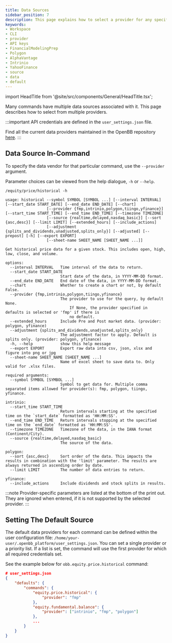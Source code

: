```yaml
---
title: Data Sources
sidebar_position: 7
description: This page explains how to select a provider for any specific command, and set a default source for a route.
keywords:
- Workspace
- CLI
- provider
- API keys
- FinancialModelingPrep
- Polygon
- AlphaVantage
- Intrinio
- YahooFinance
- source
- data
- default
---
```


import HeadTitle from '@site/src/components/General/HeadTitle.tsx';

<HeadTitle title="Data Sources | ODP CLI Docs" />

Many commands have multiple data sources associated with it. This page describes how to select from multiple providers.

:::important
API credentials are defined in the `user_settings.json` file.

Find all the current data providers maintained in the OpenBB repository [here](/python/extensions).
:::

## Data Source In-Command

To specify the data vendor for that particular command, use the `--provider` argument.

Parameter choices can be viewed from the help dialogue, `-h` or `--help`.

```console
/equity/price/historical -h
```

```console
usage: historical --symbol SYMBOL [SYMBOL ...] [--interval INTERVAL] [--start_date START_DATE] [--end_date END_DATE] [--chart]
                  [--provider {fmp,intrinio,polygon,tiingo,yfinance}] [--start_time START_TIME] [--end_time END_TIME] [--timezone TIMEZONE]
                  [--source {realtime,delayed,nasdaq_basic}] [--sort {asc,desc}] [--limit LIMIT] [--extended_hours] [--include_actions]
                  [--adjustment {splits_and_dividends,unadjusted,splits_only}] [--adjusted] [--prepost] [-h] [--export EXPORT]
                  [--sheet-name SHEET_NAME [SHEET_NAME ...]]

Get historical price data for a given stock. This includes open, high, low, close, and volume.

options:
  --interval INTERVAL   Time interval of the data to return.
  --start_date START_DATE
                        Start date of the data, in YYYY-MM-DD format.
  --end_date END_DATE   End date of the data, in YYYY-MM-DD format.
  --chart               Whether to create a chart or not, by default False.
  --provider {fmp,intrinio,polygon,tiingo,yfinance}
                        The provider to use for the query, by default None.
                            If None, the provider specified in defaults is selected or 'fmp' if there is
                            no default.
  --extended_hours      Include Pre and Post market data. (provider: polygon, yfinance)
  --adjustment {splits_and_dividends,unadjusted,splits_only}
                        The adjustment factor to apply. Default is splits only. (provider: polygon, yfinance)
  -h, --help            show this help message
  --export EXPORT       Export raw data into csv, json, xlsx and figure into png or jpg
  --sheet-name SHEET_NAME [SHEET_NAME ...]
                        Name of excel sheet to save data to. Only valid for .xlsx files.

required arguments:
  --symbol SYMBOL [SYMBOL ...]
                        Symbol to get data for. Multiple comma separated items allowed for provider(s): fmp, polygon, tiingo, yfinance.

intrinio:
  --start_time START_TIME
                        Return intervals starting at the specified time on the `start_date` formatted as 'HH:MM:SS'.
  --end_time END_TIME   Return intervals stopping at the specified time on the `end_date` formatted as 'HH:MM:SS'.
  --timezone TIMEZONE   Timezone of the data, in the IANA format (Continent/City).
  --source {realtime,delayed,nasdaq_basic}
                        The source of the data.

polygon:
  --sort {asc,desc}     Sort order of the data. This impacts the results in combination with the 'limit' parameter. The results are always returned in ascending order by date.
  --limit LIMIT         The number of data entries to return.

yfinance:
  --include_actions     Include dividends and stock splits in results.
```

:::note
Provider-specific parameters are listed at the bottom of the print out. They are ignored when entered, if it is not supported by the selected provider.
:::

## Setting The Default Source

The default data providers for each command can be defined within the user configuration file: `/home/your-user/.openbb_platform/user_settings.json`. You can set a single provider or a priority list. If a list is set, the command will use the first provider for which all required credentials set.

See the example below for `obb.equity.price.historical` command:

```json
# user_settings.json
{
    "defaults": {
        "commands": {
            "equity.price.historical": {
                "provider": "fmp"
            },
            "equity.fundamental.balance": {
                "provider": ["intrinio", "fmp", "polygon"]
            },
            ...
        }
    }
}
```
